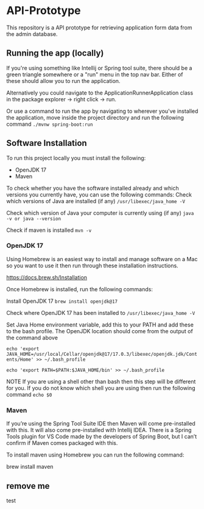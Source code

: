 # API-Prototype
This repository is a API prototype for retrieving application form data from the admin database.

## Running the app (locally)
If you're using something like Intellij or Spring tool suite, there should be a green triangle somewhere or a "run" menu in the top nav bar. Either of these should allow you to run the application.

Alternatively you could navigate to the ApplicationRunnerApplication class in the package explorer -> right click -> run.

Or use a command to run the app by navigating to wherever you've installed the application, move inside the project directory and run the following command
`./mvnw spring-boot:run`

## Software Installation
To run this project locally you must install the following:
* OpenJDK 17
* Maven

To check whether you have the software installed already and which versions you currently have, you can use the following commands:
Check which versions of Java are installed (if any) `/usr/libexec/java_home -V`

Check which version of Java your computer is currently using (if any) `java -v or java --version`

Check if maven is installed `mvn -v`

### OpenJDK 17
Using Homebrew is an easiest way to install and manage software on a Mac so you want to use it then run through these installation instructions.

https://docs.brew.sh/Installation

Once Homebrew is installed, run the following commands:

Install OpenJDK 17 
`brew install openjdk@17`

Check where OpenJDK 17 has been installed to 
`/usr/libexec/java_home -V`

Set Java Home environment variable, add this to your PATH and add these to the bash profile. The OpenJDK location should come from the output of the command above 

`echo 'export JAVA_HOME=/usr/local/Cellar/openjdk@17/17.0.3/libexec/openjdk.jdk/Contents/Home' >> ~/.bash_profile`

`echo 'export PATH=$PATH:$JAVA_HOME/bin' >> ~/.bash_profile`

NOTE If you are using a shell other than bash then this step will be different for you. If you do not know which shell you are using then run the following command
`echo $0`

### Maven
If you’re using the Spring Tool Suite IDE then Maven will come pre-installed with this. It will also come pre-installed with Intellij IDEA. There is a Spring Tools plugin for VS Code made by the developers of Spring Boot, but I can’t confirm if Maven comes packaged with this.

To install maven using Homebrew you can run the following command:

brew install maven

## remove me
test
